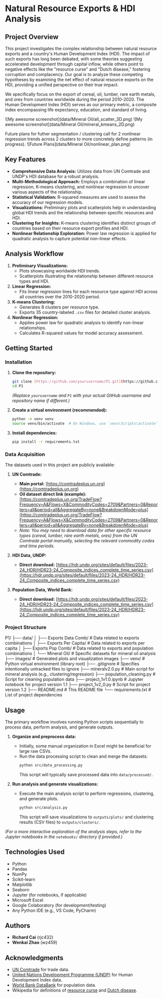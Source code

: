 # Natural Resource Exports & HDI Analysis

## Project Overview

This project investigates the complex relationship between natural resource exports and a country's Human Development Index (HDI). The impact of such exports has long been debated, with some theories suggesting accelerated development through capital inflow, while others point to negative effects like the "resource curse" and "Dutch disease," fostering corruption and complacency. Our goal is to analyze these competing hypotheses by examining the net effect of natural resource exports on the HDI, providing a unified perspective on their true impact.

We specifically focus on the export of cereal, oil, lumber, rare earth metals, and ores from countries worldwide during the period 2010-2020. The Human Development Index (HDI) serves as our primary metric, a composite index encompassing life expectancy, education, and standard of living.

![My awesome screenshot](data/Mineral Oil/all_scatter_3D.png)
![My awesome screenshot](data/Mineral Oil/mineral_kmeans_2D.png)

Future plans for futher segmentation / clustering call for 2 nonlinear regression trends across 2 clusters to more concretely define patterns (in progress).
![Future Plans](data/Mineral Oil/nonlinear_plan.png)

## Key Features

* **Comprehensive Data Analysis:** Utilizes data from UN Comtrade and UNDP's HDI database for a robust analysis.
* **Multi-Methodological Approach:** Employs a combination of linear regression, K-means clustering, and nonlinear regression to uncover various aspects of the relationship.
* **Statistical Validation:** R-squared measures are used to assess the accuracy of our regression models.
* **Visualizations:** Preliminary plots and scatterplots help in understanding global HDI trends and the relationship between specific resources and HDI.
* **Clustering for Insights:** K-means clustering identifies distinct groups of countries based on their resource export profiles and HDI.
* **Nonlinear Relationship Exploration:** Power law regression is applied for quadratic analysis to capture potential non-linear effects.

## Analysis Workflow

1.  **Preliminary Visualizations:**
    * Plots showcasing worldwide HDI trends.
    * Scatterplots illustrating the relationship between different resource types and HDI.
2.  **Linear Regression:**
    * Fits linear regression lines for each resource type against HDI across all countries over the 2010-2020 period.
3.  **K-means Clustering:**
    * Generates 8 clusters per resource type.
    * Exports 35 country-labeled `.csv` files for detailed cluster analysis.
4.  **Nonlinear Regression:**
    * Applies power law for quadratic analysis to identify non-linear relationships.
    * Calculates R-squared values for model accuracy assessment.

## Getting Started

### Installation

1.  **Clone the repository:**
    ```bash
    git clone [https://github.com/yourusername/P1.git](https://github.com/yourusername/P1.git)
    cd P1
    ```
    *(Replace `yourusername` and `P1` with your actual GitHub username and repository name if different.)*

2.  **Create a virtual environment (recommended):**
    ```bash
    python -m venv venv
    source venv/bin/activate  # On Windows, use `venv\Scripts\activate`
    ```

3.  **Install dependencies:**
    ```bash
    pip install -r requirements.txt
    ```

### Data Acquisition

The datasets used in this project are publicly available:

1.  **UN Comtrade:**
    * **Main portal:** [https://comtradeplus.un.org](https://comtradeplus.un.org)
    * **Oil dataset direct link (example):** [https://comtradeplus.un.org/TradeFlow?Frequency=A&Flows=X&CommodityCodes=2709&Partners=0&Reporters=all&period=all&AggregateBy=none&BreakdownMode=plus](https://comtradeplus.un.org/TradeFlow?Frequency=A&Flows=X&CommodityCodes=2709&Partners=0&Reporters=all&period=all&AggregateBy=none&BreakdownMode=plus)
    * *Note: You may need to download data for other specific resource types (cereal, lumber, rare earth metals, ores) from the UN Comtrade portal manually, selecting the relevant commodity codes and time periods.*

2.  **HDI Data, UNDP:**
    * **Direct download:** [https://hdr.undp.org/sites/default/files/2023-24_HDR/HDR23-24_Composite_indices_complete_time_series.csv](https://hdr.undp.org/sites/default/files/2023-24_HDR/HDR23-24_Composite_indices_complete_time_series.csv)

3.  **Population Data, World Bank:**
    * **Direct download:** [https://hdr.undp.org/sites/default/files/2023-24_HDR/HDR23-24_Composite_indices_complete_time_series.csv](https://hdr.undp.org/sites/default/files/2023-24_HDR/HDR23-24_Composite_indices_complete_time_series.csv)

### Project Structure

P1/
├── data/
│   ├── Exports Data Comb/         # Data related to exports combinations
│   ├── Exports Per Capita/        # Data related to exports per capita
│   ├── Exports Pop Comb/          # Data related to exports and population combinations
│   └── Mineral Oil/               # Specific datasets for mineral oil analysis
├── images/                        # Generated plots and visualization images
├── venv/                          # Python virtual environment (library root)
├── .gitignore                     # Specifies intentionally untracked files to ignore
├── mineralv2.0.py                 # Main script for mineral analysis (e.g., clustering/regression)
├── population_cleaning.py         # Script for cleaning population data
├── project_1v1.0.ipynb            # Jupyter notebook for project version 1.1
├── project_1v2_0.py               # Script for project version 1.2
├── README.md                      # This README file
└── requirements.txt               # List of project dependencies


## Usage

The primary workflow involves running Python scripts sequentially to process data, perform analysis, and generate outputs.

1.  **Organize and preprocess data:**
    * Initially, some manual organization in Excel might be beneficial for large raw CSVs.
    * Run the data processing script to clean and merge the datasets:
        ```bash
        python src/data_processing.py
        ```
        This script will typically save processed data into `data/processed/`.

2.  **Run analysis and generate visualizations:**
    * Execute the main analysis script to perform regressions, clustering, and generate plots.
        ```bash
        python src/analysis.py
        ```
        This script will save visualizations to `outputs/plots/` and clustering results (CSV files) to `outputs/clusters/`.

*(For a more interactive exploration of the analysis steps, refer to the Jupyter notebooks in the `notebooks/` directory if provided.)*

## Technologies Used

* Python
* Pandas
* NumPy
* Scikit-learn
* Matplotlib
* Seaborn
* Jupyter (for notebooks, if applicable)
* Microsoft Excel
* Google Colaboratory (for development/testing)
* Any Python IDE (e.g., VS Code, PyCharm)

## Authors

* **Richard Cai** (rjc432)
* **Wenkai Zhao** (wz459)

## Acknowledgments

* [UN Comtrade](https://comtradeplus.un.org) for trade data.
* [United Nations Development Programme (UNDP)](https://hdr.undp.org/data-center/human-development-index#/indicies/HDI) for Human Development Index data.
* [World Bank DataBank](https://databank.worldbank.org/source/population-estimates-and-projections#) for population data.
* Wikipedia for definitions of [resource curse](https://wikipedia.org/wiki/resource_curse) and [Dutch disease](https://wikipedia.org/wiki/dutch_disease).
